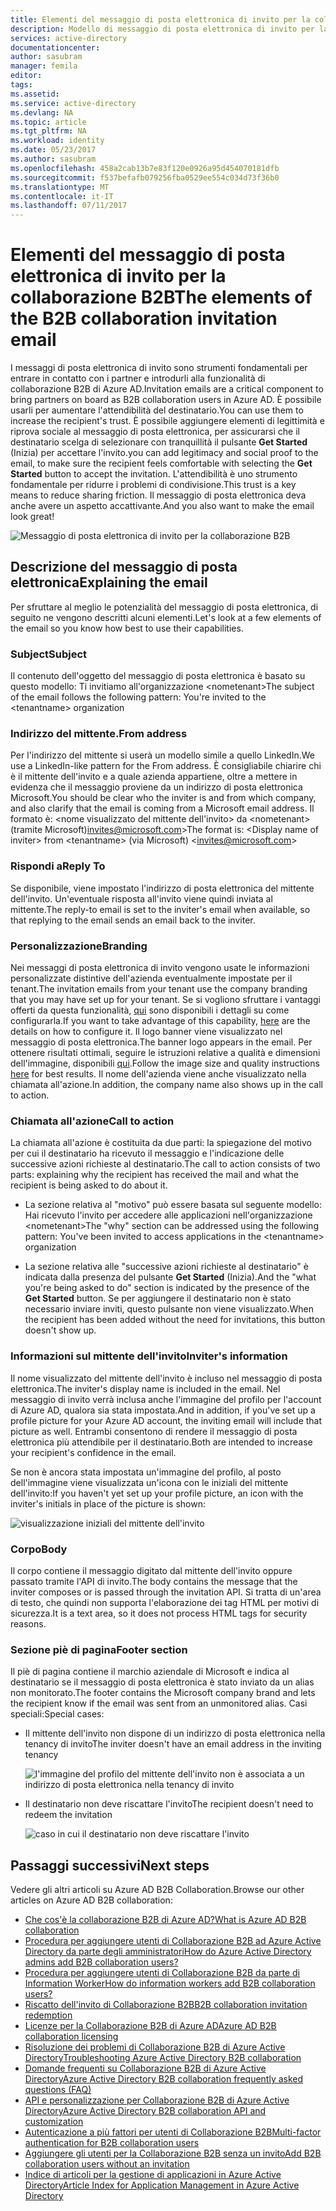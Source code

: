```yaml
---
title: Elementi del messaggio di posta elettronica di invito per la collaborazione B2B di Azure Active Directory | Documentazione Microsoft
description: Modello di messaggio di posta elettronica di invito per la collaborazione B2B di Azure Active Directory
services: active-directory
documentationcenter: 
author: sasubram
manager: femila
editor: 
tags: 
ms.assetid: 
ms.service: active-directory
ms.devlang: NA
ms.topic: article
ms.tgt_pltfrm: NA
ms.workload: identity
ms.date: 05/23/2017
ms.author: sasubram
ms.openlocfilehash: 458a2cab13b7e83f120e0926a95d454070181dfb
ms.sourcegitcommit: f537befafb079256fba0529ee554c034d73f36b0
ms.translationtype: MT
ms.contentlocale: it-IT
ms.lasthandoff: 07/11/2017
---
```

# <a name="the-elements-of-the-b2b-collaboration-invitation-email"></a><span data-ttu-id="09668-103">Elementi del messaggio di posta elettronica di invito per la collaborazione B2B</span><span class="sxs-lookup"><span data-stu-id="09668-103">The elements of the B2B collaboration invitation email</span></span>

<span data-ttu-id="09668-104">I messaggi di posta elettronica di invito sono strumenti fondamentali per entrare in contatto con i partner e introdurli alla funzionalità di collaborazione B2B di Azure AD.</span><span class="sxs-lookup"><span data-stu-id="09668-104">Invitation emails are a critical component to bring partners on board as B2B collaboration users in Azure AD.</span></span> <span data-ttu-id="09668-105">È possibile usarli per aumentare l'attendibilità del destinatario.</span><span class="sxs-lookup"><span data-stu-id="09668-105">You can use them to increase the recipient's trust.</span></span> <span data-ttu-id="09668-106">È possibile aggiungere elementi di legittimità e riprova sociale al messaggio di posta elettronica, per assicurarsi che il destinatario scelga di selezionare con tranquillità il pulsante **Get Started** (Inizia) per accettare l'invito.</span><span class="sxs-lookup"><span data-stu-id="09668-106">you can add legitimacy and social proof to the email, to make sure the recipient feels comfortable with selecting the **Get Started** button to accept the invitation.</span></span> <span data-ttu-id="09668-107">L'attendibilità è uno strumento fondamentale per ridurre i problemi di condivisione.</span><span class="sxs-lookup"><span data-stu-id="09668-107">This trust is a key means to reduce sharing friction.</span></span> <span data-ttu-id="09668-108">Il messaggio di posta elettronica deva anche avere un aspetto accattivante.</span><span class="sxs-lookup"><span data-stu-id="09668-108">And you also want to make the email look great!</span></span>

![Messaggio di posta elettronica di invito per la collaborazione B2B](media/active-directory-b2b-invitation-email/invitation-email.png)

## <a name="explaining-the-email"></a><span data-ttu-id="09668-110">Descrizione del messaggio di posta elettronica</span><span class="sxs-lookup"><span data-stu-id="09668-110">Explaining the email</span></span>
<span data-ttu-id="09668-111">Per sfruttare al meglio le potenzialità del messaggio di posta elettronica, di seguito ne vengono descritti alcuni elementi.</span><span class="sxs-lookup"><span data-stu-id="09668-111">Let's look at a few elements of the email so you know how best to use their capabilities.</span></span>

### <a name="subject"></a><span data-ttu-id="09668-112">Subject</span><span class="sxs-lookup"><span data-stu-id="09668-112">Subject</span></span>
<span data-ttu-id="09668-113">Il contenuto dell'oggetto del messaggio di posta elettronica è basato su questo modello: Ti invitiamo all'organizzazione &lt;nometenant&gt;</span><span class="sxs-lookup"><span data-stu-id="09668-113">The subject of the email follows the following pattern: You're invited to the &lt;tenantname&gt; organization</span></span>

### <a name="from-address"></a><span data-ttu-id="09668-114">Indirizzo del mittente.</span><span class="sxs-lookup"><span data-stu-id="09668-114">From address</span></span>
<span data-ttu-id="09668-115">Per l'indirizzo del mittente si userà un modello simile a quello LinkedIn.</span><span class="sxs-lookup"><span data-stu-id="09668-115">We use a LinkedIn-like pattern for the From address.</span></span>  <span data-ttu-id="09668-116">È consigliabile chiarire chi è il mittente dell'invito e a quale azienda appartiene, oltre a mettere in evidenza che il messaggio proviene da un indirizzo di posta elettronica Microsoft.</span><span class="sxs-lookup"><span data-stu-id="09668-116">You should be clear who the inviter is and from which company, and also clarify that the email is coming from a Microsoft email address.</span></span> <span data-ttu-id="09668-117">Il formato è: &lt;nome visualizzato del mittente dell'invito&gt; da &lt;nometenant&gt; (tramite Microsoft)invites@microsoft.com&gt;</span><span class="sxs-lookup"><span data-stu-id="09668-117">The format is: &lt;Display name of inviter&gt; from &lt;tenantname&gt; (via Microsoft) <invites@microsoft.com&gt;</span></span>

### <a name="reply-to"></a><span data-ttu-id="09668-118">Rispondi a</span><span class="sxs-lookup"><span data-stu-id="09668-118">Reply To</span></span>
<span data-ttu-id="09668-119">Se disponibile, viene impostato l'indirizzo di posta elettronica del mittente dell'invito. Un'eventuale risposta all'invito viene quindi inviata al mittente.</span><span class="sxs-lookup"><span data-stu-id="09668-119">The reply-to email is set to the inviter's email when available, so that replying to the email sends an email back to the inviter.</span></span>

### <a name="branding"></a><span data-ttu-id="09668-120">Personalizzazione</span><span class="sxs-lookup"><span data-stu-id="09668-120">Branding</span></span>
<span data-ttu-id="09668-121">Nei messaggi di posta elettronica di invito vengono usate le informazioni personalizzate distintive dell'azienda eventualmente impostate per il tenant.</span><span class="sxs-lookup"><span data-stu-id="09668-121">The invitation emails from your tenant use the company branding that you may have set up for your tenant.</span></span> <span data-ttu-id="09668-122">Se si vogliono sfruttare i vantaggi offerti da questa funzionalità, [qui](https://docs.microsoft.com/azure/active-directory/active-directory-branding-custom-signon-azure-portal) sono disponibili i dettagli su come configurarla.</span><span class="sxs-lookup"><span data-stu-id="09668-122">If you want to take advantage of this capability, [here](https://docs.microsoft.com/azure/active-directory/active-directory-branding-custom-signon-azure-portal) are the details on how to configure it.</span></span> <span data-ttu-id="09668-123">Il logo banner viene visualizzato nel messaggio di posta elettronica.</span><span class="sxs-lookup"><span data-stu-id="09668-123">The banner logo appears in the email.</span></span> <span data-ttu-id="09668-124">Per ottenere risultati ottimali, seguire le istruzioni relative a qualità e dimensioni dell'immagine, disponibili [qui](https://docs.microsoft.com/azure/active-directory/active-directory-branding-custom-signon-azure-portal).</span><span class="sxs-lookup"><span data-stu-id="09668-124">Follow the image size and quality instructions [here](https://docs.microsoft.com/azure/active-directory/active-directory-branding-custom-signon-azure-portal) for best results.</span></span> <span data-ttu-id="09668-125">Il nome dell'azienda viene anche visualizzato nella chiamata all'azione.</span><span class="sxs-lookup"><span data-stu-id="09668-125">In addition, the company name also shows up in the call to action.</span></span>

### <a name="call-to-action"></a><span data-ttu-id="09668-126">Chiamata all'azione</span><span class="sxs-lookup"><span data-stu-id="09668-126">Call to action</span></span>
<span data-ttu-id="09668-127">La chiamata all'azione è costituita da due parti: la spiegazione del motivo per cui il destinatario ha ricevuto il messaggio e l'indicazione delle successive azioni richieste al destinatario.</span><span class="sxs-lookup"><span data-stu-id="09668-127">The call to action consists of two parts: explaining why the recipient has received the mail and what the recipient is being asked to do about it.</span></span>
- <span data-ttu-id="09668-128">La sezione relativa al "motivo" può essere basata sul seguente modello: Hai ricevuto l'invito per accedere alle applicazioni nell'organizzazione &lt;nometenant&gt;</span><span class="sxs-lookup"><span data-stu-id="09668-128">The "why" section can be addressed using the following pattern: You've been invited to access applications in the &lt;tenantname&gt; organization</span></span>

- <span data-ttu-id="09668-129">La sezione relativa alle "successive azioni richieste al destinatario" è indicata dalla presenza del pulsante **Get Started** (Inizia).</span><span class="sxs-lookup"><span data-stu-id="09668-129">And the "what you're being asked to do" section is indicated by the presence of the **Get Started** button.</span></span> <span data-ttu-id="09668-130">Se per aggiungere il destinatario non è stato necessario inviare inviti, questo pulsante non viene visualizzato.</span><span class="sxs-lookup"><span data-stu-id="09668-130">When the recipient has been added without the need for invitations, this button doesn't show up.</span></span>

### <a name="inviters-information"></a><span data-ttu-id="09668-131">Informazioni sul mittente dell'invito</span><span class="sxs-lookup"><span data-stu-id="09668-131">Inviter's information</span></span>
<span data-ttu-id="09668-132">Il nome visualizzato del mittente dell'invito è incluso nel messaggio di posta elettronica.</span><span class="sxs-lookup"><span data-stu-id="09668-132">The inviter's display name is included in the email.</span></span> <span data-ttu-id="09668-133">Nel messaggio di invito verrà inclusa anche l'immagine del profilo per l'account di Azure AD, qualora sia stata impostata.</span><span class="sxs-lookup"><span data-stu-id="09668-133">And in addition, if you've set up a profile picture for your Azure AD account, the inviting email will include that picture as well.</span></span> <span data-ttu-id="09668-134">Entrambi consentono di rendere il messaggio di posta elettronica più attendibile per il destinatario.</span><span class="sxs-lookup"><span data-stu-id="09668-134">Both are intended to increase your recipient's confidence in the email.</span></span>

<span data-ttu-id="09668-135">Se non è ancora stata impostata un'immagine del profilo, al posto dell'immagine viene visualizzata un'icona con le iniziali del mittente dell'invito:</span><span class="sxs-lookup"><span data-stu-id="09668-135">If you haven't yet set up your profile picture, an icon with the inviter's initials in place of the picture is shown:</span></span>

  ![visualizzazione iniziali del mittente dell'invito](media/active-directory-b2b-invitation-email/inviters-initials.png)

### <a name="body"></a><span data-ttu-id="09668-137">Corpo</span><span class="sxs-lookup"><span data-stu-id="09668-137">Body</span></span>
<span data-ttu-id="09668-138">Il corpo contiene il messaggio digitato dal mittente dell'invito oppure passato tramite l'API di invito.</span><span class="sxs-lookup"><span data-stu-id="09668-138">The body contains the message that the inviter composes or is passed through the invitation API.</span></span> <span data-ttu-id="09668-139">Si tratta di un'area di testo, che quindi non supporta l'elaborazione dei tag HTML per motivi di sicurezza.</span><span class="sxs-lookup"><span data-stu-id="09668-139">It is a text area, so it does not process HTML tags for security reasons.</span></span>

### <a name="footer-section"></a><span data-ttu-id="09668-140">Sezione piè di pagina</span><span class="sxs-lookup"><span data-stu-id="09668-140">Footer section</span></span>
<span data-ttu-id="09668-141">Il piè di pagina contiene il marchio aziendale di Microsoft e indica al destinatario se il messaggio di posta elettronica è stato inviato da un alias non monitorato.</span><span class="sxs-lookup"><span data-stu-id="09668-141">The footer contains the Microsoft company brand and lets the recipient know if the email was sent from an unmonitored alias.</span></span> <span data-ttu-id="09668-142">Casi speciali:</span><span class="sxs-lookup"><span data-stu-id="09668-142">Special cases:</span></span>

- <span data-ttu-id="09668-143">Il mittente dell'invito non dispone di un indirizzo di posta elettronica nella tenancy di invito</span><span class="sxs-lookup"><span data-stu-id="09668-143">The inviter doesn't have an email address in the inviting tenancy</span></span>

  ![l'immagine del profilo del mittente dell'invito non è associata a un indirizzo di posta elettronica nella tenancy di invito](media/active-directory-b2b-invitation-email/inviter-no-email.png)


- <span data-ttu-id="09668-145">Il destinatario non deve riscattare l'invito</span><span class="sxs-lookup"><span data-stu-id="09668-145">The recipient doesn't need to redeem the invitation</span></span>

  ![caso in cui il destinatario non deve riscattare l'invito](media/active-directory-b2b-invitation-email/when-recipient-doesnt-redeem.png)


## <a name="next-steps"></a><span data-ttu-id="09668-147">Passaggi successivi</span><span class="sxs-lookup"><span data-stu-id="09668-147">Next steps</span></span>

<span data-ttu-id="09668-148">Vedere gli altri articoli su Azure AD B2B Collaboration.</span><span class="sxs-lookup"><span data-stu-id="09668-148">Browse our other articles on Azure AD B2B collaboration:</span></span>

* [<span data-ttu-id="09668-149">Che cos'è la collaborazione B2B di Azure AD?</span><span class="sxs-lookup"><span data-stu-id="09668-149">What is Azure AD B2B collaboration</span></span>](active-directory-b2b-what-is-azure-ad-b2b.md)
* [<span data-ttu-id="09668-150">Procedura per aggiungere utenti di Collaborazione B2B ad Azure Active Directory da parte degli amministratori</span><span class="sxs-lookup"><span data-stu-id="09668-150">How do Azure Active Directory admins add B2B collaboration users?</span></span>](active-directory-b2b-admin-add-users.md)
* [<span data-ttu-id="09668-151">Procedura per aggiungere utenti di Collaborazione B2B da parte di Information Worker</span><span class="sxs-lookup"><span data-stu-id="09668-151">How do information workers add B2B collaboration users?</span></span>](active-directory-b2b-iw-add-users.md)
* [<span data-ttu-id="09668-152">Riscatto dell'invito di Collaborazione B2B</span><span class="sxs-lookup"><span data-stu-id="09668-152">B2B collaboration invitation redemption</span></span>](active-directory-b2b-redemption-experience.md)
* [<span data-ttu-id="09668-153">Licenze per la Collaborazione B2B di Azure AD</span><span class="sxs-lookup"><span data-stu-id="09668-153">Azure AD B2B collaboration licensing</span></span>](active-directory-b2b-licensing.md)
* [<span data-ttu-id="09668-154">Risoluzione dei problemi di Collaborazione B2B di Azure Active Directory</span><span class="sxs-lookup"><span data-stu-id="09668-154">Troubleshooting Azure Active Directory B2B collaboration</span></span>](active-directory-b2b-troubleshooting.md)
* [<span data-ttu-id="09668-155">Domande frequenti su Collaborazione B2B di Azure Active Directory</span><span class="sxs-lookup"><span data-stu-id="09668-155">Azure Active Directory B2B collaboration frequently asked questions (FAQ)</span></span>](active-directory-b2b-faq.md)
* [<span data-ttu-id="09668-156">API e personalizzazione per Collaborazione B2B di Azure Active Directory</span><span class="sxs-lookup"><span data-stu-id="09668-156">Azure Active Directory B2B collaboration API and customization</span></span>](active-directory-b2b-api.md)
* [<span data-ttu-id="09668-157">Autenticazione a più fattori per utenti di Collaborazione B2B</span><span class="sxs-lookup"><span data-stu-id="09668-157">Multi-factor authentication for B2B collaboration users</span></span>](active-directory-b2b-mfa-instructions.md)
* [<span data-ttu-id="09668-158">Aggiungere gli utenti per la Collaborazione B2B senza un invito</span><span class="sxs-lookup"><span data-stu-id="09668-158">Add B2B collaboration users without an invitation</span></span>](active-directory-b2b-add-user-without-invite.md)
* [<span data-ttu-id="09668-159">Indice di articoli per la gestione di applicazioni in Azure Active Directory</span><span class="sxs-lookup"><span data-stu-id="09668-159">Article Index for Application Management in Azure Active Directory</span></span>](active-directory-apps-index.md)
